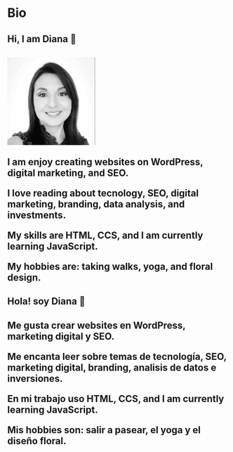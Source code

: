 # Bio

<!--The main tag helps search engines and other developers find the main content of your page-->

<main>
  
  <h2>Hi, I am Diana 👋<h2>
    
   <img src="Diana Z foto.jpeg" alt="Diana Z">

  <p>I am enjoy creating websites on WordPress, digital marketing, and SEO.</p>
  <p>I love reading about tecnology, SEO, digital marketing, branding, data analysis, and investments.</p>
  <p>My skills are HTML, CCS, and I am currently learning JavaScript.</p>
  <p>My hobbies are: taking walks, yoga, and floral design.</p>

<h2>Hola! soy Diana 👋<h2>

  <p>Me gusta crear websites en WordPress, marketing digital y SEO.</p>
  <p>Me encanta leer sobre temas de tecnología, SEO, marketing digital, branding, analisis de datos e inversiones.</p>
  <p>En mi trabajo uso HTML, CCS, and I am currently learning JavaScript.</p>
  <p>Mis hobbies son: salir a pasear, el yoga y el diseño floral.</p>
</main>
 
<!--This is a comment. HTML5 Descriptive HTML tags. These include main, header, footer, nav, video, article, section and others.
These tags give a descriptive structure to your HTML, make your HTML easier to read, and help with SEO and accessibility.--> 
